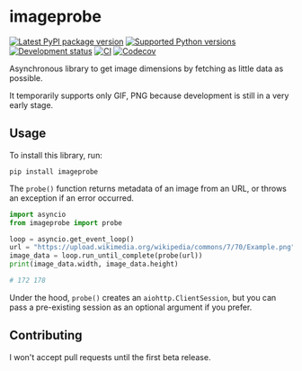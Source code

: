 # imageprobe

[![Latest PyPI package version](https://img.shields.io/pypi/v/imageprobe.svg)](https://pypi.org/project/imageprobe)
[![Supported Python versions](https://img.shields.io/pypi/pyversions/imageprobe.svg)](https://pypi.org/project/imageprobe)
[![Development status](https://img.shields.io/pypi/status/imageprobe)](https://pypi.org/project/imageprobe)
[![CI](https://github.com/palt0/imageprobe/workflows/CI/badge.svg)](https://github.com/palt0/imageprobe/actions?query=workflow%3ACI)
[![Codecov](https://codecov.io/gh/palt0/imageprobe/branch/main/graph/badge.svg?token=DIHQIYQJ91)](https://codecov.io/gh/palt0/imageprobe)

Asynchronous library to get image dimensions by fetching as little data as possible.

It temporarily supports only GIF, PNG because development is still in a very early stage.

## Usage

To install this library, run:

    pip install imageprobe

The `probe()` function returns metadata of an image from an URL, or throws an exception if an error occurred.

```python
import asyncio
from imageprobe import probe

loop = asyncio.get_event_loop()
url = "https://upload.wikimedia.org/wikipedia/commons/7/70/Example.png"
image_data = loop.run_until_complete(probe(url))
print(image_data.width, image_data.height)

# 172 178
```

Under the hood, `probe()` creates an `aiohttp.ClientSession`, but you can pass a pre-existing session as an optional argument if you prefer.

## Contributing

I won't accept pull requests until the first beta release.
